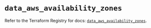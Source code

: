 # `data_aws_availability_zones`

Refer to the Terraform Registry for docs: [`data_aws_availability_zones`](https://registry.terraform.io/providers/hashicorp/aws/6.8.0/docs/data-sources/availability_zones).
